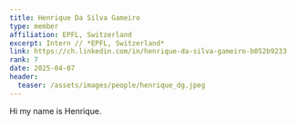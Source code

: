 ```yaml
---
title: Henrique Da Silva Gameiro
type: member
affiliation: EPFL, Switzerland
excerpt: Intern // *EPFL, Switzerland*
link: https://ch.linkedin.com/in/henrique-da-silva-gameiro-b052b9233
rank: 7
date: 2025-04-07
header:
  teaser: /assets/images/people/henrique_dg.jpeg
---
```

Hi my name is Henrique.